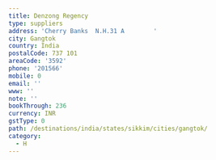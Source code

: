 ```yaml
---
title: Denzong Regency
type: suppliers
address: 'Cherry Banks  N.H.31 A        '
city: Gangtok
country: India
postalCode: 737 101
areaCode: '3592'
phone: '201566'
mobile: 0
email: ''
www: ''
note: ''
bookThrough: 236
currency: INR
gstType: 0
path: /destinations/india/states/sikkim/cities/gangtok/
category:
  - H
---
```


